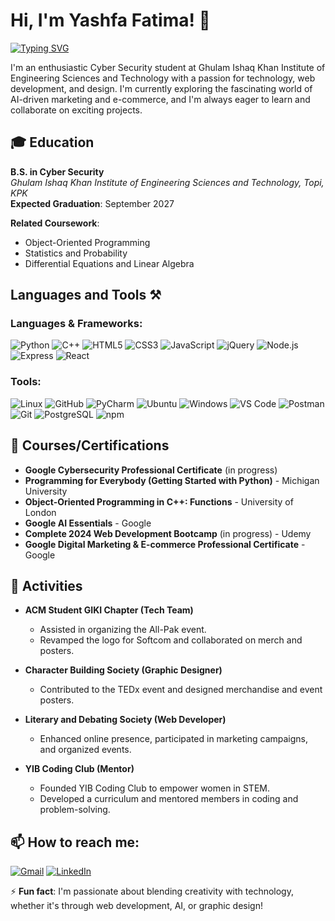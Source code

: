 # Hi, I'm Yashfa Fatima! 👋

  [![Typing SVG](https://readme-typing-svg.demolab.com/?lines=Hi+I+am+Yashfa;Second+line+of+text)](https://git.io/typing-svg)

I'm an enthusiastic Cyber Security student at Ghulam Ishaq Khan Institute of Engineering Sciences and Technology with a passion for technology, web development, and design. I'm currently exploring the fascinating world of AI-driven marketing and e-commerce, and I'm always eager to learn and collaborate on exciting projects.

## 🎓 Education

**B.S. in Cyber Security**  
_Ghulam Ishaq Khan Institute of Engineering Sciences and Technology, Topi, KPK_  
**Expected Graduation**: September 2027

**Related Coursework**:  
- Object-Oriented Programming  
- Statistics and Probability  
- Differential Equations and Linear Algebra  

## Languages and Tools ⚒️

### Languages & Frameworks:
![Python](https://img.shields.io/badge/Python-3776AB?style=for-the-badge&logo=python&logoColor=black)
![C++](https://img.shields.io/badge/C++-00599C?style=for-the-badge&logo=cplusplus&logoColor=black)
![HTML5](https://img.shields.io/badge/HTML5-E34F26?style=for-the-badge&logo=html5&logoColor=black)
![CSS3](https://img.shields.io/badge/CSS3-1572B6?style=for-the-badge&logo=css3&logoColor=white)
![JavaScript](https://img.shields.io/badge/JavaScript-F7DF1E?style=for-the-badge&logo=javascript&logoColor=black)
![jQuery](https://img.shields.io/badge/jQuery-0769AD?style=for-the-badge&logo=jquery&logoColor=white)
![Node.js](https://img.shields.io/badge/Node.js-339933?style=for-the-badge&logo=nodedotjs&logoColor=white)
![Express](https://img.shields.io/badge/Express.js-404D59?style=for-the-badge&logo=express&logoColor=white)
![React](https://img.shields.io/badge/React-20232A?style=for-the-badge&logo=react&logoColor=61DAFB)

### Tools:
![Linux](https://img.shields.io/badge/Linux-FCC624?style=for-the-badge&logo=linux&logoColor=black)
![GitHub](https://img.shields.io/badge/GitHub-181717?style=for-the-badge&logo=github&logoColor=white)
![PyCharm](https://img.shields.io/badge/PyCharm-000000?style=for-the-badge&logo=pycharm&logoColor=white)
![Ubuntu](https://img.shields.io/badge/Ubuntu-E95420?style=for-the-badge&logo=ubuntu&logoColor=white)
![Windows](https://img.shields.io/badge/Windows-0078D6?style=for-the-badge&logo=windows&logoColor=white)
![VS Code](https://img.shields.io/badge/VS%20Code-007ACC?style=for-the-badge&logo=visual-studio-code&logoColor=white)
![Postman](https://img.shields.io/badge/Postman-FF6C37?style=for-the-badge&logo=postman&logoColor=white)
![Git](https://img.shields.io/badge/Git-F05032?style=for-the-badge&logo=git&logoColor=white)
![PostgreSQL](https://img.shields.io/badge/PostgreSQL-316192?style=for-the-badge&logo=postgresql&logoColor=white)
![npm](https://img.shields.io/badge/npm-CB3837?style=for-the-badge&logo=npm&logoColor=white)


## 📜 Courses/Certifications

- **Google Cybersecurity Professional Certificate** (in progress)
- **Programming for Everybody (Getting Started with Python)** - Michigan University
- **Object-Oriented Programming in C++: Functions** - University of London
- **Google AI Essentials** - Google
- **Complete 2024 Web Development Bootcamp** (in progress) - Udemy
- **Google Digital Marketing & E-commerce Professional Certificate** - Google

## 🌟 Activities

- **ACM Student GIKI Chapter (Tech Team)**  
  - Assisted in organizing the All-Pak event.
  - Revamped the logo for Softcom and collaborated on merch and posters.
  
- **Character Building Society (Graphic Designer)**  
  - Contributed to the TEDx event and designed merchandise and event posters.

- **Literary and Debating Society (Web Developer)**  
  - Enhanced online presence, participated in marketing campaigns, and organized events.

- **YIB Coding Club (Mentor)**  
  - Founded YIB Coding Club to empower women in STEM.
  - Developed a curriculum and mentored members in coding and problem-solving.

## 📫 How to reach me:

[![Gmail](https://img.shields.io/badge/Gmail-D14836?style=for-the-badge&logo=gmail&logoColor=white)](mailto:yashfafatima717@gmail.com)
[![LinkedIn](https://img.shields.io/badge/LinkedIn-0077B5?style=for-the-badge&logo=linkedin&logoColor=white)](http://linkedin.com/in/yashfa-fatima-629616292/)


⚡ **Fun fact**: I'm passionate about blending creativity with technology, whether it's through web development, AI, or graphic design!

